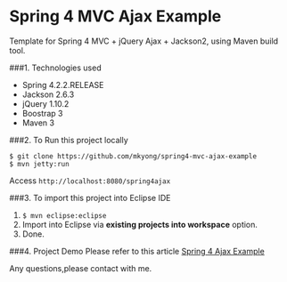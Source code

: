 Spring 4 MVC Ajax Example
===============================
Template for Spring 4 MVC + jQuery Ajax + Jackson2, using Maven build tool.

###1. Technologies used
* Spring 4.2.2.RELEASE
* Jackson 2.6.3
* jQuery 1.10.2
* Boostrap 3
* Maven 3

###2. To Run this project locally
```shell
$ git clone https://github.com/mkyong/spring4-mvc-ajax-example
$ mvn jetty:run
```
Access ```http://localhost:8080/spring4ajax```

###3. To import this project into Eclipse IDE
1. ```$ mvn eclipse:eclipse```
2. Import into Eclipse via **existing projects into workspace** option.
3. Done.

###4. Project Demo
Please refer to this article [Spring 4 Ajax Example](http://www.mkyong.com/spring-mvc/spring-4-mvc-ajax-hello-world-example/)

Any questions,please contact with me.
